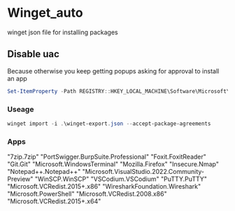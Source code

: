 # Winget_auto
winget json file for installing packages

## Disable uac
Because otherwise you keep getting popups asking for approval to install an app

```powershell
Set-ItemProperty -Path REGISTRY::HKEY_LOCAL_MACHINE\Software\Microsoft\Windows\CurrentVersion\Policies\System -Name ConsentPromptBehaviorAdmin -Value 0
```

### Useage
```powershell
winget import -i .\winget-export.json --accept-package-agreements
```

### Apps

"7zip.7zip"
"PortSwigger.BurpSuite.Professional"
"Foxit.FoxitReader"
"Git.Git"
"Microsoft.WindowsTerminal"
"Mozilla.Firefox"
"Insecure.Nmap"
"Notepad++.Notepad++"
"Microsoft.VisualStudio.2022.Community-Preview"
"WinSCP.WinSCP"
"VSCodium.VSCodium"
"PuTTY.PuTTY"
"Microsoft.VCRedist.2015+.x86"
"WiresharkFoundation.Wireshark"
"Microsoft.PowerShell"
"Microsoft.VCRedist.2008.x86"
"Microsoft.VCRedist.2015+.x64"
